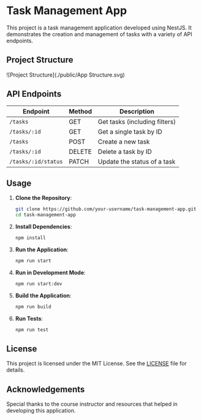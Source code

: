 # Task Management App

This project is a task management application developed using NestJS. It demonstrates the creation and management of tasks with a variety of API endpoints.

## Project Structure

![Project Structure](./public/App Structure.svg)

## API Endpoints

| Endpoint                  | Method | Description                 |
|---------------------------|--------|-----------------------------|
| `/tasks`                  | GET    | Get tasks (including filters) |
| `/tasks/:id`              | GET    | Get a single task by ID     |
| `/tasks`                  | POST   | Create a new task           |
| `/tasks/:id`              | DELETE | Delete a task by ID         |
| `/tasks/:id/status`       | PATCH  | Update the status of a task |

## Usage

1. **Clone the Repository**:

    ```bash
    git clone https://github.com/your-username/task-management-app.git
    cd task-management-app
    ```

2. **Install Dependencies**:

    ```bash
    npm install
    ```

3. **Run the Application**:

    ```bash
    npm run start
    ```

4. **Run in Development Mode**:

    ```bash
    npm run start:dev
    ```

5. **Build the Application**:

    ```bash
    npm run build
    ```

6. **Run Tests**:

    ```bash
    npm run test
    ```

## License

This project is licensed under the MIT License. See the [LICENSE](LICENSE) file for details.

## Acknowledgements

Special thanks to the course instructor and resources that helped in developing this application.
